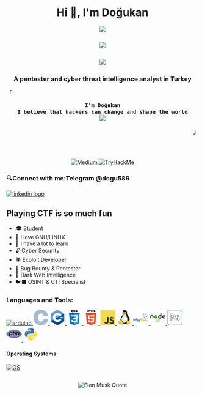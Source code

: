 <h1 align="center">Hi 👋, I'm Doğukan</h1>
<div align="center">
<img src="https://moe-counter.glitch.me/get/@:dogu589?theme=rule34">  
</div>

<h3 align="center"><img src="https://media.giphy.com/media/mFr2bCGZkwclfVDKv6/giphy.gif" width="150"/></h3></h3>
<h3 align="center"><img src="https://avatarfiles.alphacoders.com/357/357425.png" width="150"/></h3></h3>
<h3 align="center">A pentester and cyber threat intelligence analyst in Turkey</h3>

<div align="justify">
<!-- Profile -->
<p align="left"><strong><samp>「</samp></strong></p>
  <p align="center">
    <samp>
      <b>
        I'm Doğukan
      <br>
      I believe that hackers can change and shape the world
      </b>
      <br>
        <image src="https://readme-typing-svg.herokuapp.com?font=Fira+Code&pause=1000&color=0048F7&background=FFFFFF00&center=true&vCenter=true&random=true&width=435&lines=The+heart+of+Cyber+Intelligence;Is+observing+people.">
    </samp>
  </p>
      
<p align="right"><strong><samp>」</samp></strong></p>
<br>
<p align="center">
  <!--
  <a href="https://gist.github.com/x3ric">
    <img src="https://img.shields.io/badge/Gist-View%20My%20Gists-000000?style=flat-square&logo=github&labelColor=97a4e2" alt="View My Gists">
  </a>
  -->
  <br>

  <a href="https://medium.com/@dogu589">
    <img src="https://cdn-icons-png.flaticon.com/512/5968/5968906.png" alt="Medium" width="50" height="50">
  </a>
   <a href="https://tryhackme.com/p/Dogu589">
    <img src="https://encrypted-tbn0.gstatic.com/images?q=tbn:ANd9GcRA8TVRfVzmWLMn27OB8IR7AH7FfE_QXb0y-g&s" alt="TryHackMe" width="50" height="50">
  </a>
</p>
        
<h3 align="left">🔍Connect with me:Telegram @dogu589</h3>
<p align="left">
</p>
<div align="left">
  <a href="https://www.linkedin.com/in/doğukançalışkan" target="_blank">
    <img src="https://img.shields.io/static/v1?message=LinkedIn&logo=linkedin&label=&color=0077B5&logoColor=white&labelColor=&style=for-the-badge" height="30" alt="linkedin logo"  />
  </a>
</div>

## Playing CTF is so much fun

- 🎓 Student
- 🐧 I love GNU/LINUX
- 🌱 I have a lot to learn
- 🔓 Cyber Security
- 🕷 Exploit Developer
- 🐣 Bug Bounty & Pentester
- 🖤 Dark Web Intelligence
- 🐦‍⬛ OSINT & CTI Specialist

<h3 align="left">Languages and Tools:</h3>
<p align="left"> <a href="https://www.arduino.cc/" target="_blank" rel="noreferrer"> <img src="https://cdn.worldvectorlogo.com/logos/arduino-1.svg" alt="arduino" width="40" height="40"/> </a> <a href="https://www.cprogramming.com/" target="_blank" rel="noreferrer"> <img src="https://raw.githubusercontent.com/devicons/devicon/master/icons/c/c-original.svg" alt="c" width="40" height="40"/> </a> <a href="https://www.w3schools.com/cpp/" target="_blank" rel="noreferrer"> <img src="https://raw.githubusercontent.com/devicons/devicon/master/icons/cplusplus/cplusplus-original.svg" alt="cplusplus" width="40" height="40"/> </a> <a href="https://www.w3schools.com/css/" target="_blank" rel="noreferrer"> <img src="https://raw.githubusercontent.com/devicons/devicon/master/icons/css3/css3-original-wordmark.svg" alt="css3" width="40" height="40"/> </a> <a href="https://www.w3.org/html/" target="_blank" rel="noreferrer"> <img src="https://raw.githubusercontent.com/devicons/devicon/master/icons/html5/html5-original-wordmark.svg" alt="html5" width="40" height="40"/> </a> <a href="https://developer.mozilla.org/en-US/docs/Web/JavaScript" target="_blank" rel="noreferrer"> <img src="https://raw.githubusercontent.com/devicons/devicon/master/icons/javascript/javascript-original.svg" alt="javascript" width="40" height="40"/> </a> <a href="https://www.linux.org/" target="_blank" rel="noreferrer"> <img src="https://raw.githubusercontent.com/devicons/devicon/master/icons/linux/linux-original.svg" alt="linux" width="40" height="40"/> </a> <a href="https://www.mysql.com/" target="_blank" rel="noreferrer"> <img src="https://raw.githubusercontent.com/devicons/devicon/master/icons/mysql/mysql-original-wordmark.svg" alt="mysql" width="40" height="40"/> </a> <a href="https://nodejs.org" target="_blank" rel="noreferrer"> <img src="https://raw.githubusercontent.com/devicons/devicon/master/icons/nodejs/nodejs-original-wordmark.svg" alt="nodejs" width="40" height="40"/> </a> <a href="https://www.photoshop.com/en" target="_blank" rel="noreferrer"> <img src="https://raw.githubusercontent.com/devicons/devicon/master/icons/photoshop/photoshop-line.svg" alt="photoshop" width="40" height="40"/> </a> <a href="https://www.php.net" target="_blank" rel="noreferrer"> <img src="https://raw.githubusercontent.com/devicons/devicon/master/icons/php/php-original.svg" alt="php" width="40" height="40"/> </a> <a href="https://www.python.org" target="_blank" rel="noreferrer"> <img src="https://raw.githubusercontent.com/devicons/devicon/master/icons/python/python-original.svg" alt="python" width="40" height="40"/> </a> </p>

#### Operating Systems 
    
[![OS](https://skillicons.dev/icons?i=arch,debian,ubuntu,windows,kali)](https://skillicons.dev)
## 

<div align="center">

  <img src="https://i.ibb.co/ckYdBCv/animegithub.jpg" alt="Elon Musk Quote" width="600"/>
</div>

